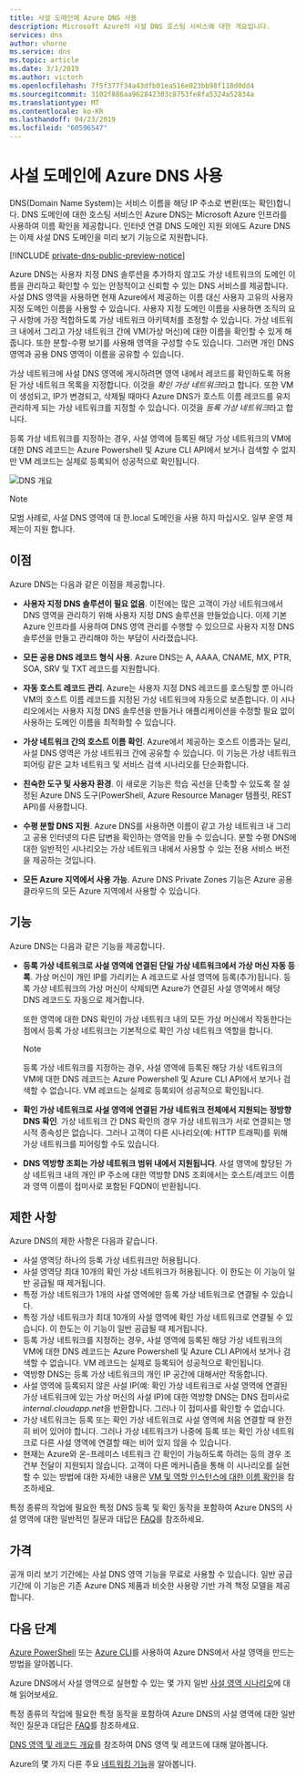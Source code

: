 ```yaml
---
title: 사설 도메인에 Azure DNS 사용
description: Microsoft Azure의 사설 DNS 호스팅 서비스에 대한 개요입니다.
services: dns
author: vhorne
ms.service: dns
ms.topic: article
ms.date: 3/1/2019
ms.author: victorh
ms.openlocfilehash: 7f5f377f34a43dfb01ea516e023bb98f118d0dd4
ms.sourcegitcommit: 3102f886aa962842303c8753fe8fa5324a52834a
ms.translationtype: MT
ms.contentlocale: ko-KR
ms.lasthandoff: 04/23/2019
ms.locfileid: "60596547"
---
```

# <a name="use-azure-dns-for-private-domains"></a>사설 도메인에 Azure DNS 사용

DNS(Domain Name System)는 서비스 이름을 해당 IP 주소로 변환(또는 확인)합니다. DNS 도메인에 대한 호스팅 서비스인 Azure DNS는 Microsoft Azure 인프라를 사용하여 이름 확인을 제공합니다. 인터넷 연결 DNS 도메인 지원 외에도 Azure DNS는 이제 사설 DNS 도메인을 미리 보기 기능으로 지원합니다.

[!INCLUDE [private-dns-public-preview-notice](../../includes/private-dns-public-preview-notice.md)]

Azure DNS는 사용자 지정 DNS 솔루션을 추가하지 않고도 가상 네트워크의 도메인 이름을 관리하고 확인할 수 있는 안정적이고 신뢰할 수 있는 DNS 서비스를 제공합니다. 사설 DNS 영역을 사용하면 현재 Azure에서 제공하는 이름 대신 사용자 고유의 사용자 지정 도메인 이름을 사용할 수 있습니다. 사용자 지정 도메인 이름을 사용하면 조직의 요구 사항에 가장 적합하도록 가상 네트워크 아키텍처를 조정할 수 있습니다. 가상 네트워크 내에서 그리고 가상 네트워크 간에 VM(가상 머신)에 대한 이름을 확인할 수 있게 해줍니다. 또한 분할-수평 보기를 사용해 영역을 구성할 수도 있습니다. 그러면 개인 DNS 영역과 공용 DNS 영역이 이름을 공유할 수 있습니다.

가상 네트워크에 사설 DNS 영역에 게시하려면 영역 내에서 레코드를 확인하도록 허용된 가상 네트워크 목록을 지정합니다. 이것을 *확인 가상 네트워크*라고 합니다. 또한 VM이 생성되고, IP가 변경되고, 삭제될 때마다 Azure DNS가 호스트 이름 레코드를 유지 관리하게 되는 가상 네트워크를 지정할 수 있습니다. 이것을 *등록 가상 네트워크*라고 합니다.

등록 가상 네트워크를 지정하는 경우, 사설 영역에 등록된 해당 가상 네트워크의 VM에 대한 DNS 레코드는 Azure Powershell 및 Azure CLI API에서 보거나 검색할 수 없지만 VM 레코드는 실제로 등록되어 성공적으로 확인됩니다.

![DNS 개요](./media/private-dns-overview/scenario.png)

> [!NOTE]
> 모범 사례로, 사설 DNS 영역에 대 한.local 도메인을 사용 하지 마십시오. 일부 운영 체제는이 지원 합니다.

## <a name="benefits"></a>이점

Azure DNS는 다음과 같은 이점을 제공합니다.

* **사용자 지정 DNS 솔루션이 필요 없음**. 이전에는 많은 고객이 가상 네트워크에서 DNS 영역을 관리하기 위해 사용자 지정 DNS 솔루션을 만들었습니다. 이제 기본 Azure 인프라를 사용하여 DNS 영역 관리를 수행할 수 있으므로 사용자 지정 DNS 솔루션을 만들고 관리해야 하는 부담이 사라졌습니다.

* **모든 공용 DNS 레코드 형식 사용**. Azure DNS는 A, AAAA, CNAME, MX, PTR, SOA, SRV 및 TXT 레코드를 지원합니다.

* **자동 호스트 레코드 관리**. Azure는 사용자 지정 DNS 레코드를 호스팅할 뿐 아니라 VM의 호스트 이름 레코드를 지정된 가상 네트워크에 자동으로 보존합니다. 이 시나리오에서는 사용자 지정 DNS 솔루션을 만들거나 애플리케이션을 수정할 필요 없이 사용하는 도메인 이름을 최적화할 수 있습니다.

* **가상 네트워크 간의 호스트 이름 확인**. Azure에서 제공하는 호스트 이름과는 달리, 사설 DNS 영역은 가상 네트워크 간에 공유할 수 있습니다. 이 기능은 가상 네트워크 피어링 같은 교차 네트워크 및 서비스 검색 시나리오를 단순화합니다.

* **친숙한 도구 및 사용자 환경**. 이 새로운 기능은 학습 곡선을 단축할 수 있도록 잘 설정된 Azure DNS 도구(PowerShell, Azure Resource Manager 템플릿, REST API)를 사용합니다.

* **수평 분할 DNS 지원**. Azure DNS를 사용하면 이름이 같고 가상 네트워크 내 그리고 공용 인터넷의 다른 답변을 확인하는 영역을 만들 수 있습니다. 분할 수평 DNS에 대한 일반적인 시나리오는 가상 네트워크 내에서 사용할 수 있는 전용 서비스 버전을 제공하는 것입니다.

* **모든 Azure 지역에서 사용 가능**. Azure DNS Private Zones 기능은 Azure 공용 클라우드의 모든 Azure 지역에서 사용할 수 있습니다.

## <a name="capabilities"></a>기능

Azure DNS는 다음과 같은 기능을 제공합니다.

* **등록 가상 네트워크로 사설 영역에 연결된 단일 가상 네트워크에서 가상 머신 자동 등록**. 가상 머신이 개인 IP를 가리키는 A 레코드로 사설 영역에 등록(추가)됩니다. 등록 가상 네트워크의 가상 머신이 삭제되면 Azure가 연결된 사설 영역에서 해당 DNS 레코드도 자동으로 제거합니다. 

  또한 영역에 대한 DNS 확인이 가상 네트워크 내의 모든 가상 머신에서 작동한다는 점에서 등록 가상 네트워크는 기본적으로 확인 가상 네트워크 역할을 합니다.

  > [!NOTE]
  > 등록 가상 네트워크를 지정하는 경우, 사설 영역에 등록된 해당 가상 네트워크의 VM에 대한 DNS 레코드는 Azure Powershell 및 Azure CLI API에서 보거나 검색할 수 없습니다. VM 레코드는 실제로 등록되어 성공적으로 확인됩니다.

* **확인 가상 네트워크로 사설 영역에 연결된 가상 네트워크 전체에서 지원되는 정방향 DNS 확인**. 가상 네트워크 간 DNS 확인의 경우 가상 네트워크가 서로 연결되는 명시적 종속성은 없습니다. 그러나 고객이 다른 시나리오(예: HTTP 트래픽)를 위해 가상 네트워크를 피어링할 수도 있습니다.

* **DNS 역방향 조회는 가상 네트워크 범위 내에서 지원됩니다**. 사설 영역에 할당된 가상 네트워크 내의 개인 IP 주소에 대한 역방향 DNS 조회에서는 호스트/레코드 이름과 영역 이름이 접미사로 포함된 FQDN이 반환됩니다.

## <a name="limitations"></a>제한 사항

Azure DNS의 제한 사항은 다음과 같습니다.

* 사설 영역당 하나의 등록 가상 네트워크만 허용됩니다.
* 사설 영역당 최대 10개의 확인 가상 네트워크가 허용됩니다. 이 한도는 이 기능이 일반 공급될 때 제거됩니다.
* 특정 가상 네트워크가 1개의 사설 영역에만 등록 가상 네트워크로 연결될 수 있습니다.
* 특정 가상 네트워크가 최대 10개의 사설 영역에 확인 가상 네트워크로 연결될 수 있습니다. 이 한도는 이 기능이 일반 공급될 때 제거됩니다.
* 등록 가상 네트워크를 지정하는 경우, 사설 영역에 등록된 해당 가상 네트워크의 VM에 대한 DNS 레코드는 Azure Powershell 및 Azure CLI API에서 보거나 검색할 수 없습니다. VM 레코드는 실제로 등록되어 성공적으로 확인됩니다.
* 역방향 DNS는 등록 가상 네트워크의 개인 IP 공간에 대해서만 작동합니다.
* 사설 영역에 등록되지 않은 사설 IP(예: 확인 가상 네트워크로 사설 영역에 연결된 가상 네트워크에 있는 가상 머신의 사설 IP)에 대한 역방향 DNS는 DNS 접미사로 *internal.cloudapp.net*을 반환합니다. 그러나 이 접미사를 확인할 수 없습니다.
* 가상 네트워크는 등록 또는 확인 가상 네트워크로 사설 영역에 처음 연결할 때 완전히 비어 있어야 합니다. 그러나 가상 네트워크가 나중에 등록 또는 확인 가상 네트워크로 다른 사설 영역에 연결할 때는 비어 있지 않을 수 있습니다.
* 현재는 Azure와 온-프레미스 네트워크 간 확인이 가능하도록 하려는 등의 경우 조건부 전달이 지원되지 않습니다. 고객이 다른 메커니즘을 통해 이 시나리오를 실현할 수 있는 방법에 대한 자세한 내용은 [VM 및 역할 인스턴스에 대한 이름 확인](../virtual-network/virtual-networks-name-resolution-for-vms-and-role-instances.md)을 참조하세요.

특정 종류의 작업에 필요한 특정 DNS 등록 및 확인 동작을 포함하여 Azure DNS의 사설 영역에 대한 일반적인 질문과 대답은 [FAQ](./dns-faq.md#private-dns)를 참조하세요.  

## <a name="pricing"></a>가격

공개 미리 보기 기간에는 사설 DNS 영역 기능을 무료로 사용할 수 있습니다. 일반 공급 기간에 이 기능은 기존 Azure DNS 제품과 비슷한 사용량 기반 가격 책정 모델을 제공합니다. 

## <a name="next-steps"></a>다음 단계

[Azure PowerShell](./private-dns-getstarted-powershell.md) 또는 [Azure CLI](./private-dns-getstarted-cli.md)를 사용하여 Azure DNS에서 사설 영역을 만드는 방법을 알아봅니다.

Azure DNS에서 사설 영역으로 실현할 수 있는 몇 가지 일반 [사설 영역 시나리오](./private-dns-scenarios.md)에 대해 읽어보세요.

특정 종류의 작업에 필요한 특정 동작을 포함하여 Azure DNS의 사설 영역에 대한 일반적인 질문과 대답은 [FAQ](./dns-faq.md#private-dns)를 참조하세요. 

[DNS 영역 및 레코드 개요](dns-zones-records.md)를 참조하여 DNS 영역 및 레코드에 대해 알아봅니다.

Azure의 몇 가지 다른 주요 [네트워킹 기능](../networking/networking-overview.md)을 알아봅니다.
